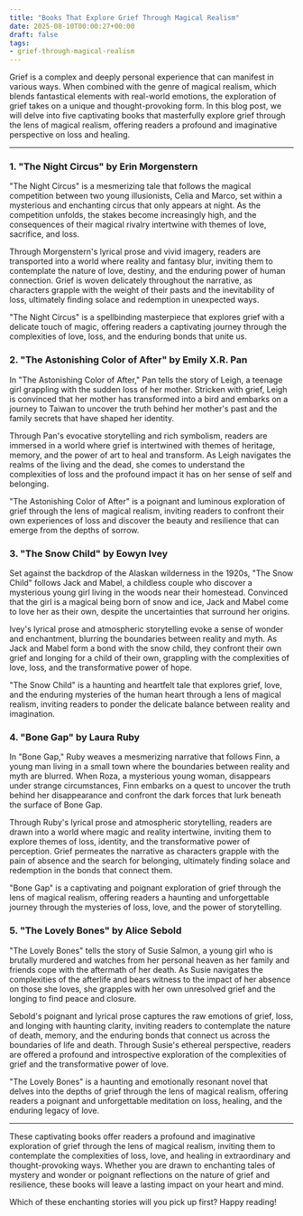 ```yaml
---
title: "Books That Explore Grief Through Magical Realism"
date: 2025-08-10T00:00:27+00:00
draft: false
tags: 
- grief-through-magical-realism
---
```


Grief is a complex and deeply personal experience that can manifest in various ways. When combined with the genre of magical realism, which blends fantastical elements with real-world emotions, the exploration of grief takes on a unique and thought-provoking form. In this blog post, we will delve into five captivating books that masterfully explore grief through the lens of magical realism, offering readers a profound and imaginative perspective on loss and healing.

---

### 1. "The Night Circus" by Erin Morgenstern

"The Night Circus" is a mesmerizing tale that follows the magical competition between two young illusionists, Celia and Marco, set within a mysterious and enchanting circus that only appears at night. As the competition unfolds, the stakes become increasingly high, and the consequences of their magical rivalry intertwine with themes of love, sacrifice, and loss.

Through Morgenstern's lyrical prose and vivid imagery, readers are transported into a world where reality and fantasy blur, inviting them to contemplate the nature of love, destiny, and the enduring power of human connection. Grief is woven delicately throughout the narrative, as characters grapple with the weight of their pasts and the inevitability of loss, ultimately finding solace and redemption in unexpected ways.

"The Night Circus" is a spellbinding masterpiece that explores grief with a delicate touch of magic, offering readers a captivating journey through the complexities of love, loss, and the enduring bonds that unite us.

### 2. "The Astonishing Color of After" by Emily X.R. Pan

In "The Astonishing Color of After," Pan tells the story of Leigh, a teenage girl grappling with the sudden loss of her mother. Stricken with grief, Leigh is convinced that her mother has transformed into a bird and embarks on a journey to Taiwan to uncover the truth behind her mother's past and the family secrets that have shaped her identity.

Through Pan's evocative storytelling and rich symbolism, readers are immersed in a world where grief is intertwined with themes of heritage, memory, and the power of art to heal and transform. As Leigh navigates the realms of the living and the dead, she comes to understand the complexities of loss and the profound impact it has on her sense of self and belonging.

"The Astonishing Color of After" is a poignant and luminous exploration of grief through the lens of magical realism, inviting readers to confront their own experiences of loss and discover the beauty and resilience that can emerge from the depths of sorrow.

### 3. "The Snow Child" by Eowyn Ivey

Set against the backdrop of the Alaskan wilderness in the 1920s, "The Snow Child" follows Jack and Mabel, a childless couple who discover a mysterious young girl living in the woods near their homestead. Convinced that the girl is a magical being born of snow and ice, Jack and Mabel come to love her as their own, despite the uncertainties that surround her origins.

Ivey's lyrical prose and atmospheric storytelling evoke a sense of wonder and enchantment, blurring the boundaries between reality and myth. As Jack and Mabel form a bond with the snow child, they confront their own grief and longing for a child of their own, grappling with the complexities of love, loss, and the transformative power of hope.

"The Snow Child" is a haunting and heartfelt tale that explores grief, love, and the enduring mysteries of the human heart through a lens of magical realism, inviting readers to ponder the delicate balance between reality and imagination.

### 4. "Bone Gap" by Laura Ruby

In "Bone Gap," Ruby weaves a mesmerizing narrative that follows Finn, a young man living in a small town where the boundaries between reality and myth are blurred. When Roza, a mysterious young woman, disappears under strange circumstances, Finn embarks on a quest to uncover the truth behind her disappearance and confront the dark forces that lurk beneath the surface of Bone Gap.

Through Ruby's lyrical prose and atmospheric storytelling, readers are drawn into a world where magic and reality intertwine, inviting them to explore themes of loss, identity, and the transformative power of perception. Grief permeates the narrative as characters grapple with the pain of absence and the search for belonging, ultimately finding solace and redemption in the bonds that connect them.

"Bone Gap" is a captivating and poignant exploration of grief through the lens of magical realism, offering readers a haunting and unforgettable journey through the mysteries of loss, love, and the power of storytelling.

### 5. "The Lovely Bones" by Alice Sebold

"The Lovely Bones" tells the story of Susie Salmon, a young girl who is brutally murdered and watches from her personal heaven as her family and friends cope with the aftermath of her death. As Susie navigates the complexities of the afterlife and bears witness to the impact of her absence on those she loves, she grapples with her own unresolved grief and the longing to find peace and closure.

Sebold's poignant and lyrical prose captures the raw emotions of grief, loss, and longing with haunting clarity, inviting readers to contemplate the nature of death, memory, and the enduring bonds that connect us across the boundaries of life and death. Through Susie's ethereal perspective, readers are offered a profound and introspective exploration of the complexities of grief and the transformative power of love.

"The Lovely Bones" is a haunting and emotionally resonant novel that delves into the depths of grief through the lens of magical realism, offering readers a poignant and unforgettable meditation on loss, healing, and the enduring legacy of love.

---

These captivating books offer readers a profound and imaginative exploration of grief through the lens of magical realism, inviting them to contemplate the complexities of loss, love, and healing in extraordinary and thought-provoking ways. Whether you are drawn to enchanting tales of mystery and wonder or poignant reflections on the nature of grief and resilience, these books will leave a lasting impact on your heart and mind.

Which of these enchanting stories will you pick up first? Happy reading!